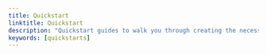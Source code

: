```yaml
---
title: Quickstart
linktitle: Quickstart
description: "Quickstart guides to walk you through creating the necessary clusters and installing the Presslabs Stack on them."
keywords: [quickstarts]
---
```

